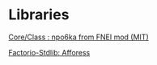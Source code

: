 # Libraries

[Core/Class : npo6ka from FNEI mod (MIT)](https://github.com/npo6ka/FNEI)

[Factorio-Stdlib: Afforess](https://github.com/Afforess/Factorio-Stdlib/blob/master/LICENSE)